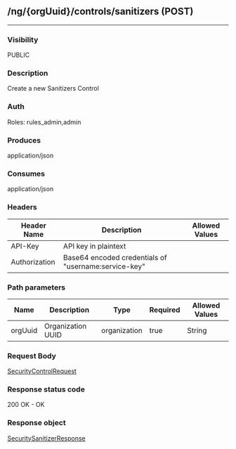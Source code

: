 ## /ng/{orgUuid}/controls/sanitizers (POST)
---
### Visibility
PUBLIC
### Description
Create a new Sanitizers Control
### Auth
Roles: rules_admin,admin
### Produces
application/json
### Consumes
application/json
### Headers
| Header Name | Description | Allowed Values |
| ----------- | ----------- | ----------- |
| API-Key | API key in plaintext |  |
| Authorization | Base64 encoded credentials of &quot;username:service-key&quot; |  |
### Path parameters
| Name | Description | Type | Required | Allowed Values |
| ----------- | ----------- | ----------- | ----------- | ----------- |
| orgUuid | Organization UUID | organization | true | String |
### Request Body
[SecurityControlRequest](<../../objects/SecurityControlRequest.md>)
### Response status code
200 OK - OK
### Response object
[SecuritySanitizerResponse](<../../objects/SecuritySanitizerResponse.md>)
